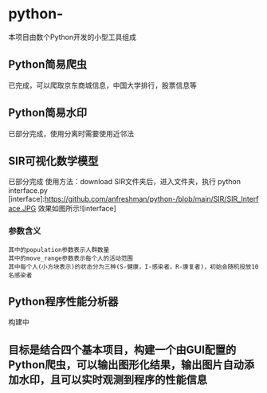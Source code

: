 # python- 
本项目由数个Python开发的小型工具组成 
## Python简易爬虫 
已完成，可以爬取京东商城信息，中国大学排行，股票信息等 
## Python简易水印 
已部分完成，使用分离时需要使用近邻法  
## SIR可视化数学模型 
已部分完成 
使用方法：download SIR文件夹后，进入文件夹，执行 python interface.py 
[interface]:https://github.com/anfreshman/python-/blob/main/SIR/SIR_Interface.JPG 
效果如图所示![interface] 
### 参数含义  
	其中的population参数表示人群数量
	其中的move_range参数表示每个人的活动范围
	其中每个人(小方块表示)的状态分为三种(S-健康，I-感染者，R-康复者)，初始会随机投放10名感染者
## Python程序性能分析器
构建中 
## 目标是结合四个基本项目，构建一个由GUI配置的Python爬虫，可以输出图形化结果，输出图片自动添加水印，且可以实时观测到程序的性能信息
